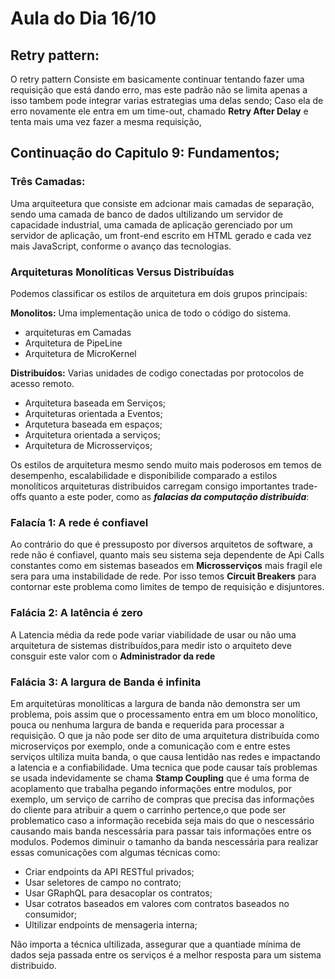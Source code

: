 # Aula do Dia 16/10

## Retry pattern:

 O retry pattern Consiste em basicamente continuar tentando fazer uma requisição que está dando erro, mas este padrão não se limita apenas a isso tambem pode integrar varias estrategias uma delas sendo;
 Caso ela de erro novamente ele entra em um time-out, chamado **Retry After Delay** e tenta mais uma vez fazer a mesma requisição, 

## Continuação do Capitulo 9: Fundamentos;

 ### Três Camadas:
  
  Uma arquiteetura que consiste em adcionar mais camadas de separação, sendo uma camada de banco de dados ultilizando um servidor de capacidade industrial, uma camada de aplicação gerenciado por um servidor de aplicação, um front-end escrito em HTML gerado e cada vez mais JavaScript, conforme o avanço das tecnologias. 

 ### Arquiteturas Monolíticas Versus Distribuídas
  
  Podemos classificar os estilos de arquitetura em dois grupos principais: 

 **Monolitos:**
  Uma implementação unica de todo o código do sistema.

- arquiteturas em Camadas
- Arquitetura de PipeLine
- Arquitetura de MicroKernel

 **Distribuídos:**
  Varias unidades de codigo conectadas por protocolos de acesso remoto.

- Arquitetura baseada em Serviços;
- Arquiteturas orientada a Eventos;
- Arqutetura baseada em espaços;
- Arquitetura orientada a serviços;
- Arquitetura de Microsserviços;

 Os estilos de arquitetura mesmo sendo muito mais poderosos em temos de desempenho, escalabilidade e disponibilide comparado a estilos monolíticos arquiteturas distribuidos carregam consigo importantes trade-offs quanto a este poder, como as ***falacias da computação distribuída***:

 ### Falacía 1: A rede é confiavel

 Ao contrário do que é pressuposto por diversos arquitetos de software, a rede não é confiavel, quanto mais seu sistema seja dependente de Api Calls constantes como em sistemas baseados em **Microsserviços** mais fragil ele sera para uma instabilidade de rede. Por isso temos **Circuit Breakers** para contornar este problema como limites de tempo de requisição e disjuntores.

 ### Falácia 2: A latência é zero
 
 A Latencia média da rede pode variar viabilidade de usar ou não uma arquitetura de sistemas distribuídos,para medir isto o arquiteto deve consguir este valor com o **Administrador da rede**

 ### Falácia 3: A largura de Banda é infinita

 Em arquitetúras monolíticas a largura de banda não demonstra ser um problema, pois assim que o processamento entra em um bloco monolítico, pouca ou nenhuma largura de banda e requerida para processar a requisição.
 O que ja não pode ser dito de uma arquitetura distribuída como microserviços por exemplo, onde a comunicação com e entre estes serviços ultiliza muita banda, o que causa lentidão nas redes e impactando a latencia e a confiabilidade.
 Uma tecnica que pode causar taís problemas se usada indevidamente se chama **Stamp Coupling** que é uma forma de acoplamento que trabalha pegando informações entre modulos, por exemplo, um serviço de carriho de compras que precisa das informações do cliente para atribuir a quem o carrinho pertence,o que pode ser problematico caso a informação recebida seja mais do que o nescessário causando mais banda nescessária para passar tais informações entre os modulos.
 Podemos diminuir o tamanho da banda nescessária para realizar essas comunicações com algumas técnicas como:

 - Criar endpoints da API RESTful privados;
 - Usar seletores de campo no contrato;
 - Usar GRaphQL para desacoplar os contratos;
 - Usar cotratos baseados em valores com contratos baseados no consumidor;
 - Ultilizar endpoints de mensageria interna;

 Não importa a técnica ultilizada, assegurar que a quantiade mínima de dados seja passada entre os serviços é a melhor resposta para um sistema distribuido.
